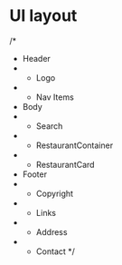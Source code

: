 # UI layout 
/*
 * Header
 *  - Logo
 *  - Nav Items
 * Body
 *  - Search
 *  - RestaurantContainer
 *    - RestaurantCard
 * Footer
 *  - Copyright
 *  - Links
 *  - Address
 *  - Contact
 */